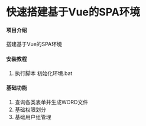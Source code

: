 # 快速搭建基于Vue的SPA环境

#### 项目介绍
搭建基于Vue的SPA环境

#### 安装教程

1. 执行脚本 初始化环境.bat


#### 基础功能

1. 查询各类表单并生成WORD文件
2. 基础权限划分
3. 基础用户组管理
